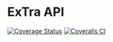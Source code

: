 # ExTra API
[![Coverage Status](https://coveralls.io/repos/github/tomasagata/extra-api/badge.svg)](https://coveralls.io/github/tomasagata/extra-api) [![Coveralls CI](https://github.com/tomasagata/extra-api/actions/workflows/run_coveralls.yml/badge.svg)](https://github.com/tomasagata/extra-api/actions/workflows/run_coveralls.yml)
